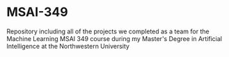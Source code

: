 # MSAI-349
Repository including all of the projects we completed as a team for the Machine Learning MSAI 349 course during my Master's Degree in Artificial Intelligence at the Northwestern University
